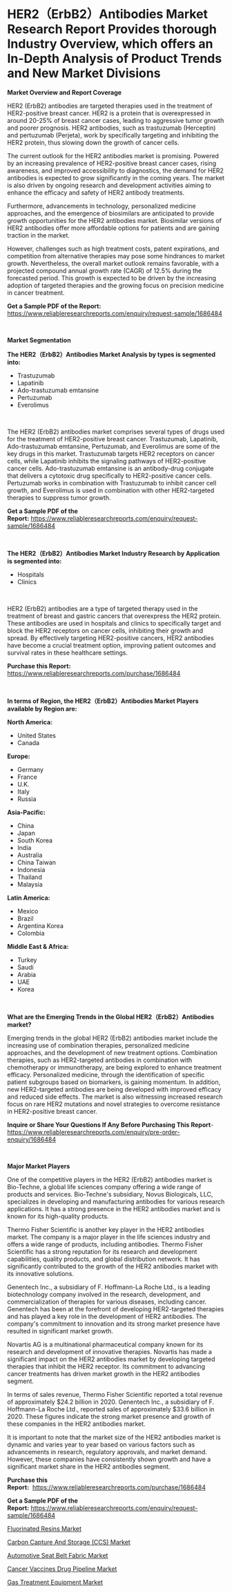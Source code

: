 <p><h1>HER2（ErbB2）Antibodies Market Research Report Provides thorough Industry Overview, which offers an In-Depth Analysis of Product Trends and New Market Divisions</h1></p><p><strong>Market Overview and Report Coverage</strong></p>
<p><p>HER2 (ErbB2) antibodies are targeted therapies used in the treatment of HER2-positive breast cancer. HER2 is a protein that is overexpressed in around 20-25% of breast cancer cases, leading to aggressive tumor growth and poorer prognosis. HER2 antibodies, such as trastuzumab (Herceptin) and pertuzumab (Perjeta), work by specifically targeting and inhibiting the HER2 protein, thus slowing down the growth of cancer cells.</p><p>The current outlook for the HER2 antibodies market is promising. Powered by an increasing prevalence of HER2-positive breast cancer cases, rising awareness, and improved accessibility to diagnostics, the demand for HER2 antibodies is expected to grow significantly in the coming years. The market is also driven by ongoing research and development activities aiming to enhance the efficacy and safety of HER2 antibody treatments.</p><p>Furthermore, advancements in technology, personalized medicine approaches, and the emergence of biosimilars are anticipated to provide growth opportunities for the HER2 antibodies market. Biosimilar versions of HER2 antibodies offer more affordable options for patients and are gaining traction in the market.</p><p>However, challenges such as high treatment costs, patent expirations, and competition from alternative therapies may pose some hindrances to market growth. Nevertheless, the overall market outlook remains favorable, with a projected compound annual growth rate (CAGR) of 12.5% during the forecasted period. This growth is expected to be driven by the increasing adoption of targeted therapies and the growing focus on precision medicine in cancer treatment.</p></p>
<p><strong>Get a Sample PDF of the Report:</strong> <a href="https://www.reliableresearchreports.com/enquiry/request-sample/1686484">https://www.reliableresearchreports.com/enquiry/request-sample/1686484</a></p>
<p>&nbsp;</p>
<p><strong>Market Segmentation</strong></p>
<p><strong>The HER2（ErbB2）Antibodies Market Analysis by types is segmented into:</strong></p>
<p><ul><li>Trastuzumab</li><li>Lapatinib</li><li>Ado-trastuzumab emtansine</li><li>Pertuzumab</li><li>Everolimus</li></ul></p>
<p>&nbsp;</p>
<p><p>The HER2 (ErbB2) antibodies market comprises several types of drugs used for the treatment of HER2-positive breast cancer. Trastuzumab, Lapatinib, Ado-trastuzumab emtansine, Pertuzumab, and Everolimus are some of the key drugs in this market. Trastuzumab targets HER2 receptors on cancer cells, while Lapatinib inhibits the signaling pathways of HER2-positive cancer cells. Ado-trastuzumab emtansine is an antibody-drug conjugate that delivers a cytotoxic drug specifically to HER2-positive cancer cells. Pertuzumab works in combination with Trastuzumab to inhibit cancer cell growth, and Everolimus is used in combination with other HER2-targeted therapies to suppress tumor growth.</p></p>
<p><strong>Get a Sample PDF of the Report:</strong>&nbsp;<a href="https://www.reliableresearchreports.com/enquiry/request-sample/1686484">https://www.reliableresearchreports.com/enquiry/request-sample/1686484</a></p>
<p>&nbsp;</p>
<p><strong>The HER2（ErbB2）Antibodies Market Industry Research by Application is segmented into:</strong></p>
<p><ul><li>Hospitals</li><li>Clinics</li></ul></p>
<p>&nbsp;</p>
<p><p>HER2 (ErbB2) antibodies are a type of targeted therapy used in the treatment of breast and gastric cancers that overexpress the HER2 protein. These antibodies are used in hospitals and clinics to specifically target and block the HER2 receptors on cancer cells, inhibiting their growth and spread. By effectively targeting HER2-positive cancers, HER2 antibodies have become a crucial treatment option, improving patient outcomes and survival rates in these healthcare settings.</p></p>
<p><strong>Purchase this Report:</strong>&nbsp; <a href="https://www.reliableresearchreports.com/purchase/1686484">https://www.reliableresearchreports.com/purchase/1686484</a></p>
<p>&nbsp;</p>
<p><strong>In terms of Region, the HER2（ErbB2）Antibodies Market Players available by Region are:</strong></p>
<p>
    <p> <strong> North America: </strong>
        <ul>
            <li>United States</li>
            <li>Canada</li>
        </ul>
        </p> 
    <p> <strong> Europe: </strong>
        <ul>
            <li>Germany</li>
            <li>France</li>
            <li>U.K.</li>
            <li>Italy</li>
            <li>Russia</li>
        </ul>
        </p> 
    <p> <strong> Asia-Pacific: </strong>
        <ul>
            <li>China</li>
            <li>Japan</li>
            <li>South Korea</li>
            <li>India</li>
            <li>Australia</li>
            <li>China Taiwan</li>
            <li>Indonesia</li>
            <li>Thailand</li>
            <li>Malaysia</li>
        </ul>
        </p> 
    <p> <strong> Latin America: </strong>
        <ul>
            <li>Mexico</li>
            <li>Brazil</li>
            <li>Argentina Korea</li>
            <li>Colombia</li>
        </ul>
        </p> 
    <p> <strong> Middle East & Africa: </strong>
        <ul>
            <li>Turkey</li>
            <li>Saudi</li>
            <li>Arabia</li>
            <li>UAE</li>
            <li>Korea</li>
        </ul>
    </p>
    </p>
<p>&nbsp;</p>
<p><strong>What are the Emerging Trends in the Global HER2（ErbB2）Antibodies market?</strong></p>
<p><p>Emerging trends in the global HER2 (ErbB2) antibodies market include the increasing use of combination therapies, personalized medicine approaches, and the development of new treatment options. Combination therapies, such as HER2-targeted antibodies in combination with chemotherapy or immunotherapy, are being explored to enhance treatment efficacy. Personalized medicine, through the identification of specific patient subgroups based on biomarkers, is gaining momentum. In addition, new HER2-targeted antibodies are being developed with improved efficacy and reduced side effects. The market is also witnessing increased research focus on rare HER2 mutations and novel strategies to overcome resistance in HER2-positive breast cancer.</p></p>
<p><strong>Inquire or Share Your Questions If Any Before Purchasing This Report</strong>- <a href="https://www.reliableresearchreports.com/enquiry/pre-order-enquiry/1686484">https://www.reliableresearchreports.com/enquiry/pre-order-enquiry/1686484</a></p>
<p>&nbsp;</p>
<p><strong>Major Market Players</strong></p>
<p><p>One of the competitive players in the HER2 (ErbB2) antibodies market is Bio-Techne, a global life sciences company offering a wide range of products and services. Bio-Techne's subsidiary, Novus Biologicals, LLC, specializes in developing and manufacturing antibodies for various research applications. It has a strong presence in the HER2 antibodies market and is known for its high-quality products.</p><p>Thermo Fisher Scientific is another key player in the HER2 antibodies market. The company is a major player in the life sciences industry and offers a wide range of products, including antibodies. Thermo Fisher Scientific has a strong reputation for its research and development capabilities, quality products, and global distribution network. It has significantly contributed to the growth of the HER2 antibodies market with its innovative solutions.</p><p>Genentech Inc., a subsidiary of F. Hoffmann-La Roche Ltd., is a leading biotechnology company involved in the research, development, and commercialization of therapies for various diseases, including cancer. Genentech has been at the forefront of developing HER2-targeted therapies and has played a key role in the development of HER2 antibodies. The company's commitment to innovation and its strong market presence have resulted in significant market growth.</p><p>Novartis AG is a multinational pharmaceutical company known for its research and development of innovative therapies. Novartis has made a significant impact on the HER2 antibodies market by developing targeted therapies that inhibit the HER2 receptor. Its commitment to advancing cancer treatments has driven market growth in the HER2 antibodies segment.</p><p>In terms of sales revenue, Thermo Fisher Scientific reported a total revenue of approximately $24.2 billion in 2020. Genentech Inc., a subsidiary of F. Hoffmann-La Roche Ltd., reported sales of approximately $33.6 billion in 2020. These figures indicate the strong market presence and growth of these companies in the HER2 antibodies market.</p><p>It is important to note that the market size of the HER2 antibodies market is dynamic and varies year to year based on various factors such as advancements in research, regulatory approvals, and market demand. However, these companies have consistently shown growth and have a significant market share in the HER2 antibodies segment.</p></p>
<p><strong>Purchase this Report:</strong>&nbsp;&nbsp;<a href="https://www.reliableresearchreports.com/purchase/1686484">https://www.reliableresearchreports.com/purchase/1686484</a></p>
<p></p>
<p><strong>Get a Sample PDF of the Report:</strong>&nbsp;<a href="https://www.reliableresearchreports.com/enquiry/request-sample/1686484">https://www.reliableresearchreports.com/enquiry/request-sample/1686484</a></p>
<p><p><a href="https://www.linkedin.com/pulse/decoding-fluorinated-resins-market-deep-dive-latest-trends/">Fluorinated Resins Market</a></p><p><a href="https://medium.com/@rameshramurp23/analyzing-carbon-capture-and-storage-ccs-market-global-industry-perspective-and-forecast-2023-50ed5e3a70a2">Carbon Capture And Storage (CCS) Market</a></p><p><a href="https://www.linkedin.com/pulse/automotive-seat-belt-fabric-market-size-growth-forecast/">Automotive Seat Belt Fabric Market</a></p><p><a href="https://medium.com/@devidwarnerrp23/cancer-vaccines-drug-pipeline-market-the-key-to-successful-business-strategy-forecast-till-2030-3b7c249f7b6d">Cancer Vaccines Drug Pipeline Market</a></p><p><a href="https://www.linkedin.com/pulse/gas-treatment-equipment-market-research-report-unlocks-analysis/">Gas Treatment Equipment Market</a></p></p>